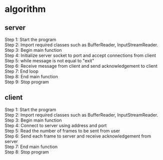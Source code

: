 # algorithm
## server
Step 1: Start the program  
Step 2: Import required classes such as BufferReader, InputStreamReader.  
Step 3: Begin main function  
Step 4: Initialize server socket to port and accept connections from client  
Step 5: while message is not equal to "exit"  
Step 6: Receive message from client and send acknowledgement to client  
Step 7: End loop   
Step 8: End main function    
Step 9: Stop program    
## client 

 Step 1: Start the program   
Step 2: Import required classes such as BufferReader, InputStreamReader.  
Step 3: Begin main function    
Step 4: Connect to server using address and port  
Step 5: Read the number of frames to be sent from user  
Step 6: Send each frame to server and receive  acknowledgement from server  
Step 7: End main function   
Step 8: Stop program   
